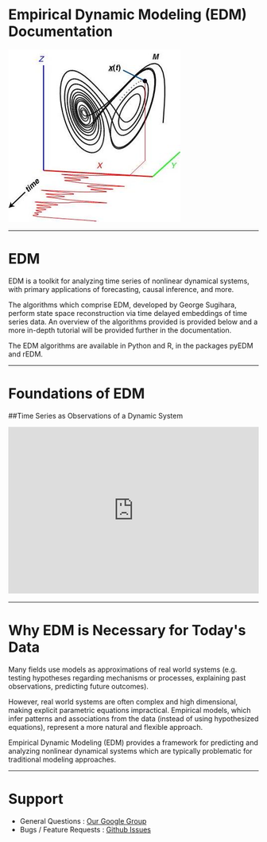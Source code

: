 # Empirical Dynamic Modeling (EDM) Documentation

![lorenz-logo](imgs/Lorenz_logo.png)

------

# EDM

EDM is a toolkit for analyzing time series of nonlinear dynamical systems,
with primary applications of forecasting, causal inference, and more.  
  
The algorithms which comprise EDM, developed by George Sugihara, perform 
state space reconstruction via time delayed embeddings of time series data.
An overview of the algorithms provided is provided below and a more in-depth 
tutorial will be provided further in the documentation.   
  
The EDM algorithms are available in Python and R, in the packages pyEDM and rEDM.

------

# Foundations of EDM
   
##Time Series as Observations of a Dynamic System

<iframe width="100%" height="335" src="https://www.youtube.com/embed/QQwtrWBwxQg" 
frameborder="0" allow="autoplay; gyroscope; picture-in-picture" allowfullscreen></iframe>

------

# Why EDM is Necessary for Today's Data

Many fields use models as approximations of real world systems (e.g. testing 
hypotheses regarding mechanisms or processes, explaining past observations, 
predicting future outcomes).   

However, real world systems are often complex and 
high dimensional, making explicit parametric equations impractical. Empirical
models, which infer patterns and associations from the data (instead of using 
hypothesized equations), represent a more natural and flexible approach.  

Empirical Dynamic Modeling (EDM) provides a framework for predicting and
analyzing nonlinear dynamical systems which are typically problematic for 
traditional modeling approaches. 

------

# Support

* General Questions : [Our Google Group]("tmp")  
* Bugs / Feature Requests : [ Github Issues ]("tmp")

